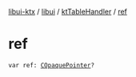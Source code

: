 [libui-ktx](../../index.md) / [libui](../index.md) / [ktTableHandler](index.md) / [ref](./ref.md)

# ref

`var ref: `[`COpaquePointer`](../../kotlinx.cinterop/-c-opaque-pointer.md)`?`